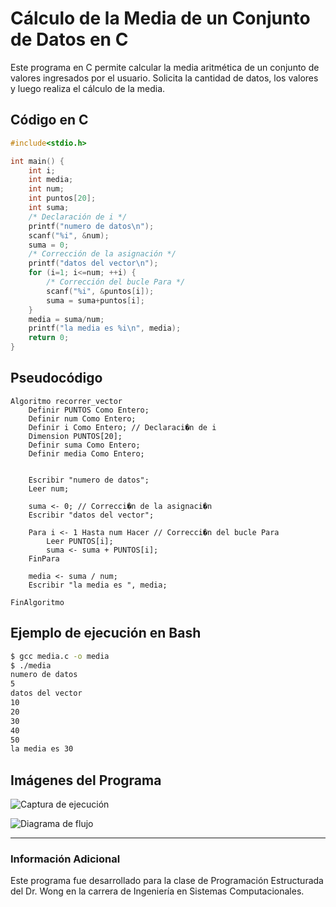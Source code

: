 # Cálculo de la Media de un Conjunto de Datos en C

Este programa en C permite calcular la media aritmética de un conjunto de valores ingresados por el usuario. Solicita la cantidad de datos, los valores y luego realiza el cálculo de la media.

## Código en C

```c
#include<stdio.h>

int main() {
	int i;
	int media;
	int num;
	int puntos[20];
	int suma;
	/* Declaración de i */
	printf("numero de datos\n");
	scanf("%i", &num);
	suma = 0;
	/* Corrección de la asignación */
	printf("datos del vector\n");
	for (i=1; i<=num; ++i) {
		/* Corrección del bucle Para */
		scanf("%i", &puntos[i]);
		suma = suma+puntos[i];
	}
	media = suma/num;
	printf("la media es %i\n", media);
	return 0;
}
```

## Pseudocódigo

```plaintext
Algoritmo recorrer_vector
	Definir PUNTOS Como Entero;
	Definir num Como Entero;
	Definir i Como Entero; // Declaraci�n de i
	Dimension PUNTOS[20];
	Definir suma Como Entero;
	Definir media Como Entero;
	
	
	Escribir "numero de datos";
	Leer num;
	
	suma <- 0; // Correcci�n de la asignaci�n
	Escribir "datos del vector";
	
	Para i <- 1 Hasta num Hacer // Correcci�n del bucle Para
		Leer PUNTOS[i];
		suma <- suma + PUNTOS[i];
	FinPara
	
	media <- suma / num;
	Escribir "la media es ", media;
	
FinAlgoritmo
```

## Ejemplo de ejecución en Bash

```bash
$ gcc media.c -o media
$ ./media
numero de datos
5
datos del vector
10
20
30
40
50
la media es 30
```

## Imágenes del Programa

![Captura de ejecución](imagenes/ejecucion_media.png)

![Diagrama de flujo](imagenes/diagrama_flujo_media.png)

---
### Información Adicional
Este programa fue desarrollado para la clase de Programación Estructurada del Dr. Wong en la carrera de Ingeniería en Sistemas Computacionales.
